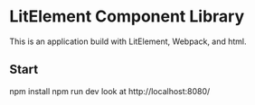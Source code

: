# LitElement Component Library

This is an application build with LitElement, Webpack, and html.

## Start 
npm install
npm run dev
look at http://localhost:8080/
